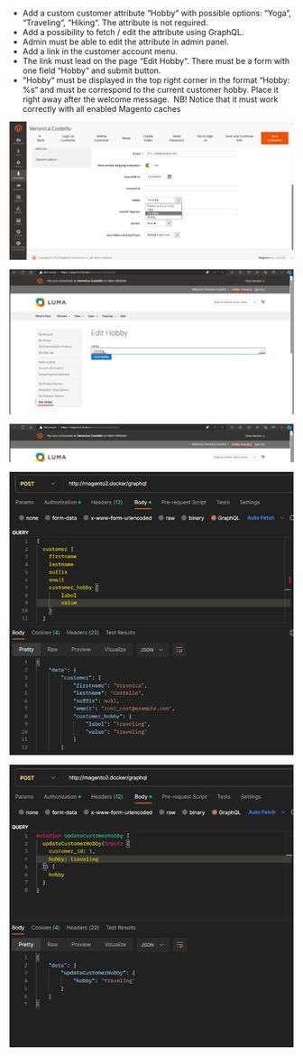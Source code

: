 - Add a custom customer attribute “Hobby“ with possible options: “Yoga“, “Traveling“, “Hiking“. The attribute is not required.
- Add a possibility to fetch / edit the attribute using GraphQL.
- Admin must be able to edit the attribute in admin panel.
- Add a link in the customer account menu.
- The link must lead on the page “Edit Hobby“. There must be a form with one field “Hobby“ and submit button.
- “Hobby“ must be displayed in the top right corner in the format “Hobby: %s“ and must be correspond to the current customer hobby. Place it right away after the welcome message. 
NB! Notice that it must work correctly with all enabled Magento caches

![](./Images/3.png)

![](./Images/5.png)

![](./Images/4.png)

![](./Images/1.png)

![](./Images/2.png)
